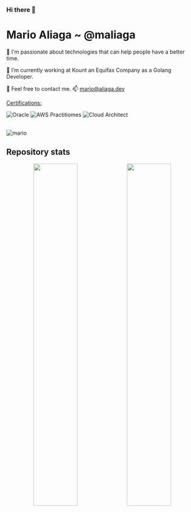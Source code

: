 ### Hi there 👋

# Mario Aliaga ~ @maliaga

:star_struck: I'm passionate about technologies that can help people have a better time.

:telescope: I’m currently working at Kount an Equifax Company as a Golang Developer.

:speech_balloon: Feel free to contact me. :mailbox: mario@aliaga.dev

[Certifications:](https://www.credly.com/users/marioaliaga/badges)

![Oracle](https://images.credly.com/size/140x140/images/d22b55c3-b6c9-484a-a559-6df1e221b136/Oracle-Certification-badge_OC-Associate600X600.png)
![AWS Practitiomes](https://images.credly.com/size/140x140/images/00634f82-b07f-4bbd-a6bb-53de397fc3a6/image.png)
![Cloud Architect](https://images.credly.com/size/140x140/images/17ca53b3-5010-401d-b508-f1f0f0d0d3e7/INSIGNIAS2_Mesa_de_trabajo_1_copia_24__1_.png)

<br/>

<img src="https://github-profile-trophy.vercel.app/?username=maliaga" alt="mario" />

## Repository stats

<p align="center">
  <img width="48%" src="https://github-readme-stats.vercel.app/api?username=maliaga&show_icons=true&theme=tokyonight" />
  <img width="48%" src="https://github-readme-streak-stats.herokuapp.com/?user=maliaga&theme=tokyonight" />
</p>
